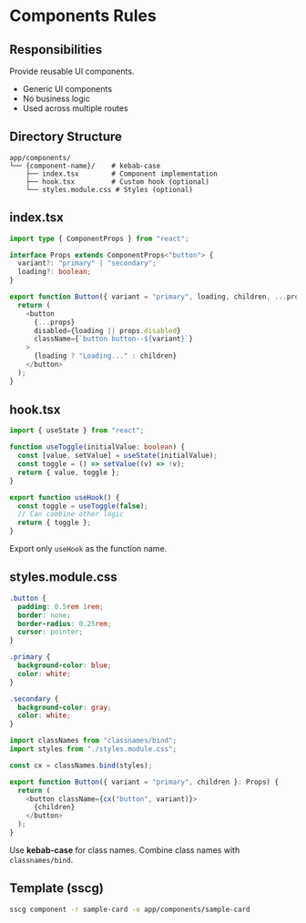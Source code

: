 # Components Rules

## Responsibilities

Provide reusable UI components.

- Generic UI components
- No business logic
- Used across multiple routes

## Directory Structure

```
app/components/
└── {component-name}/    # kebab-case
    ├── index.tsx        # Component implementation
    ├── hook.tsx         # Custom hook (optional)
    └── styles.module.css # Styles (optional)
```

## index.tsx

```typescript
import type { ComponentProps } from "react";

interface Props extends ComponentProps<"button"> {
  variant?: "primary" | "secondary";
  loading?: boolean;
}

export function Button({ variant = "primary", loading, children, ...props }: Props) {
  return (
    <button
      {...props}
      disabled={loading || props.disabled}
      className={`button button--${variant}`}
    >
      {loading ? "Loading..." : children}
    </button>
  );
}
```

## hook.tsx

```typescript
import { useState } from "react";

function useToggle(initialValue: boolean) {
  const [value, setValue] = useState(initialValue);
  const toggle = () => setValue((v) => !v);
  return { value, toggle };
}

export function useHook() {
  const toggle = useToggle(false);
  // Can combine other logic
  return { toggle };
}
```

Export only `useHook` as the function name.

## styles.module.css

```css
.button {
  padding: 0.5rem 1rem;
  border: none;
  border-radius: 0.25rem;
  cursor: pointer;
}

.primary {
  background-color: blue;
  color: white;
}

.secondary {
  background-color: gray;
  color: white;
}
```

```typescript
import classNames from "classnames/bind";
import styles from "./styles.module.css";

const cx = classNames.bind(styles);

export function Button({ variant = "primary", children }: Props) {
  return (
    <button className={cx("button", variant)}>
      {children}
    </button>
  );
}
```

Use **kebab-case** for class names. Combine class names with `classnames/bind`.

## Template (sscg)

```bash
sscg component -r sample-card -o app/components/sample-card
```


